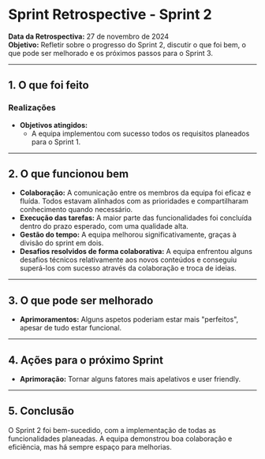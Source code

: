 ﻿# Sprint Retrospective - Sprint 2

**Data da Retrospectiva:** 27 de novembro de 2024  
**Objetivo:** Refletir sobre o progresso do Sprint 2, discutir o que foi bem, o que pode ser melhorado e os próximos passos para o Sprint 3.

---

## 1. O que foi feito

### Realizações
- **Objetivos atingidos:**
    - A equipa implementou com sucesso todos os requisitos planeados para o Sprint 1.

---

## 2. O que funcionou bem

- **Colaboração:** A comunicação entre os membros da equipa foi eficaz e fluída. Todos estavam alinhados com as prioridades e compartilharam conhecimento quando necessário.
- **Execução das tarefas:** A maior parte das funcionalidades foi concluída dentro do prazo esperado, com uma qualidade alta.
- **Gestão do tempo:** A equipa melhorou significativamente, graças à divisão do sprint em dois.
- **Desafios resolvidos de forma colaborativa:** A equipa enfrentou alguns desafios técnicos relativamente aos novos conteúdos e conseguiu superá-los com sucesso através da colaboração e troca de ideias.

---

## 3. O que pode ser melhorado

- **Aprimoramentos:** Alguns aspetos poderiam estar mais "perfeitos", apesar de tudo estar funcional.

---

## 4. Ações para o próximo Sprint

- **Aprimoração:** Tornar alguns fatores mais apelativos e user friendly.

---

## 5. Conclusão

O Sprint 2 foi bem-sucedido, com a implementação de todas as funcionalidades planeadas. A equipa demonstrou boa colaboração e eficiência, mas há sempre espaço para melhorias.



